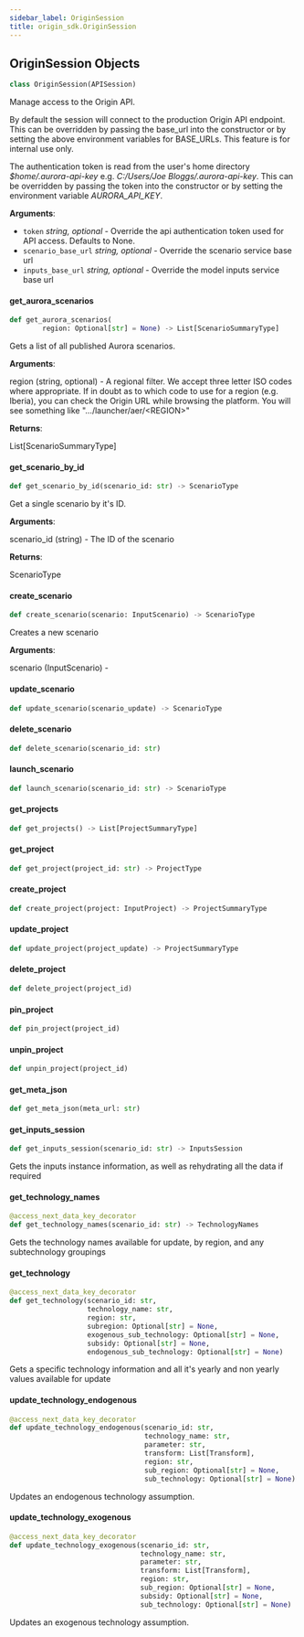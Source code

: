 ```yaml
---
sidebar_label: OriginSession
title: origin_sdk.OriginSession
---
```


## OriginSession Objects

```python
class OriginSession(APISession)
```

Manage access to the Origin API.

By default the session will connect to the production Origin API endpoint.
This can be overridden by passing the base_url into the constructor or by
setting the above environment variables for BASE_URLs. This feature is for
internal use only.

The authentication token is read from the user&#x27;s home directory
*$home/.aurora-api-key* e.g. *C:/Users/Joe Bloggs/.aurora-api-key*. This can
be overridden by passing the token into the constructor or by setting the
environment variable *AURORA_API_KEY*.

**Arguments**:

- `token` _string, optional_ - Override the api authentication token used for
  API access. Defaults to None.
- `scenario_base_url` _string, optional_ - Override the scenario service base url
- `inputs_base_url` _string, optional_ - Override the model inputs service base url

#### get\_aurora\_scenarios

```python
def get_aurora_scenarios(
        region: Optional[str] = None) -> List[ScenarioSummaryType]
```

Gets a list of all published Aurora scenarios.

**Arguments**:

  region (string, optional) - A regional filter. We accept three
  letter ISO codes where appropriate. If in doubt as to which code to
  use for a region (e.g. Iberia), you can check the Origin URL while
  browsing the platform. You will see something like
  &quot;.../launcher/aer/&lt;REGION&gt;&quot;
  

**Returns**:

  List[ScenarioSummaryType]

#### get\_scenario\_by\_id

```python
def get_scenario_by_id(scenario_id: str) -> ScenarioType
```

Get a single scenario by it&#x27;s ID.

**Arguments**:

  scenario_id (string) - The ID of the scenario
  

**Returns**:

  ScenarioType

#### create\_scenario

```python
def create_scenario(scenario: InputScenario) -> ScenarioType
```

Creates a new scenario

**Arguments**:

  scenario (InputScenario) -

#### update\_scenario

```python
def update_scenario(scenario_update) -> ScenarioType
```



#### delete\_scenario

```python
def delete_scenario(scenario_id: str)
```



#### launch\_scenario

```python
def launch_scenario(scenario_id: str) -> ScenarioType
```



#### get\_projects

```python
def get_projects() -> List[ProjectSummaryType]
```



#### get\_project

```python
def get_project(project_id: str) -> ProjectType
```



#### create\_project

```python
def create_project(project: InputProject) -> ProjectSummaryType
```



#### update\_project

```python
def update_project(project_update) -> ProjectSummaryType
```



#### delete\_project

```python
def delete_project(project_id)
```



#### pin\_project

```python
def pin_project(project_id)
```



#### unpin\_project

```python
def unpin_project(project_id)
```



#### get\_meta\_json

```python
def get_meta_json(meta_url: str)
```



#### get\_inputs\_session

```python
def get_inputs_session(scenario_id: str) -> InputsSession
```

Gets the inputs instance information, as well as rehydrating all the
data if required

#### get\_technology\_names

```python
@access_next_data_key_decorator
def get_technology_names(scenario_id: str) -> TechnologyNames
```

Gets the technology names available for update, by region, and any
subtechnology groupings

#### get\_technology

```python
@access_next_data_key_decorator
def get_technology(scenario_id: str,
                   technology_name: str,
                   region: str,
                   subregion: Optional[str] = None,
                   exogenous_sub_technology: Optional[str] = None,
                   subsidy: Optional[str] = None,
                   endogenous_sub_technology: Optional[str] = None)
```

Gets a specific technology information and all it&#x27;s yearly and non
yearly values available for update

#### update\_technology\_endogenous

```python
@access_next_data_key_decorator
def update_technology_endogenous(scenario_id: str,
                                 technology_name: str,
                                 parameter: str,
                                 transform: List[Transform],
                                 region: str,
                                 sub_region: Optional[str] = None,
                                 sub_technology: Optional[str] = None)
```

Updates an endogenous technology assumption.

#### update\_technology\_exogenous

```python
@access_next_data_key_decorator
def update_technology_exogenous(scenario_id: str,
                                technology_name: str,
                                parameter: str,
                                transform: List[Transform],
                                region: str,
                                sub_region: Optional[str] = None,
                                subsidy: Optional[str] = None,
                                sub_technology: Optional[str] = None)
```

Updates an exogenous technology assumption.

